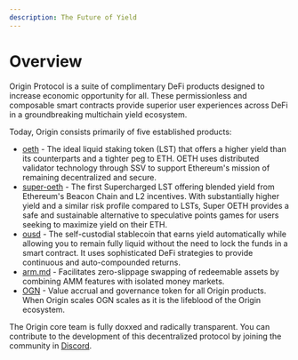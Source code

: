```yaml
---
description: The Future of Yield
---
```


# Overview

Origin Protocol is a suite of complimentary DeFi products designed to increase economic opportunity for all. These permissionless and composable smart contracts provide superior user experiences across DeFi in a groundbreaking multichain yield ecosystem.

Today, Origin consists primarily of five established products:

* [oeth](protocol/oeth/ "mention") - The ideal liquid staking token (LST) that offers a higher yield than its counterparts and a tighter peg to ETH. OETH uses distributed validator technology through SSV to support Ethereum's mission of remaining decentralized and secure.
* [super-oeth](protocol/super-oeth/ "mention") - The first Supercharged LST offering blended yield from Ethereum's Beacon Chain and L2 incentives. With substantially higher yield and a similar risk profile compared to LSTs, Super OETH provides a safe and sustainable alternative to speculative points games for users seeking to maximize yield on their ETH.
* [ousd](protocol/ousd/ "mention") - The self-custodial stablecoin that earns yield automatically while allowing you to remain fully liquid without the need to lock the funds in a smart contract. It uses sophisticated DeFi strategies to provide continuous and auto-compounded returns.
* [arm.md](protocol/arm.md "mention") - Facilitates zero-slippage swapping of redeemable assets by combining AMM features with isolated money markets.
* [OGN](https://docs.originprotocol.com/ogn) - Value accrual and governance token for all Origin products. When Origin scales OGN scales as it is the lifeblood of the Origin ecosystem.

The Origin core team is fully doxxed and radically transparent. You can contribute to the development of this decentralized protocol by joining the community in [Discord](https://originprotocol.com/discord).
